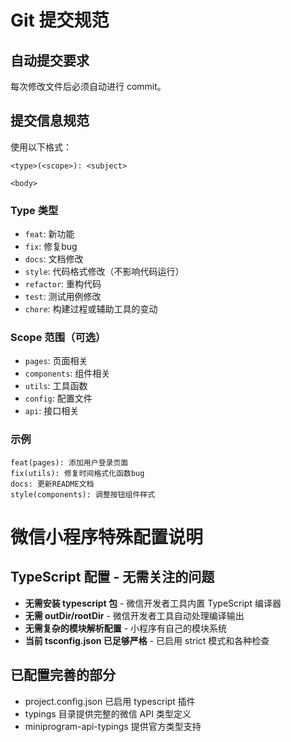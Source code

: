 # Git 提交规范

## 自动提交要求
每次修改文件后必须自动进行 commit。

## 提交信息规范
使用以下格式：

```
<type>(<scope>): <subject>

<body>
```

### Type 类型
- `feat`: 新功能
- `fix`: 修复bug
- `docs`: 文档修改
- `style`: 代码格式修改（不影响代码运行）
- `refactor`: 重构代码
- `test`: 测试用例修改
- `chore`: 构建过程或辅助工具的变动

### Scope 范围（可选）
- `pages`: 页面相关
- `components`: 组件相关
- `utils`: 工具函数
- `config`: 配置文件
- `api`: 接口相关

### 示例
```
feat(pages): 添加用户登录页面
fix(utils): 修复时间格式化函数bug
docs: 更新README文档
style(components): 调整按钮组件样式
```

# 微信小程序特殊配置说明

## TypeScript 配置 - 无需关注的问题
- **无需安装 typescript 包** - 微信开发者工具内置 TypeScript 编译器
- **无需 outDir/rootDir** - 微信开发者工具自动处理编译输出
- **无需复杂的模块解析配置** - 小程序有自己的模块系统
- **当前 tsconfig.json 已足够严格** - 已启用 strict 模式和各种检查

## 已配置完善的部分
- project.config.json 已启用 typescript 插件
- typings 目录提供完整的微信 API 类型定义
- miniprogram-api-typings 提供官方类型支持
